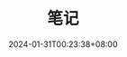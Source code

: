 ---
title: "笔记"
description: 
date: 2024-01-31T00:23:38+08:00
image: 
math: 
license: 
hidden: false
comments: true
draft: false
tags:
categories:
---